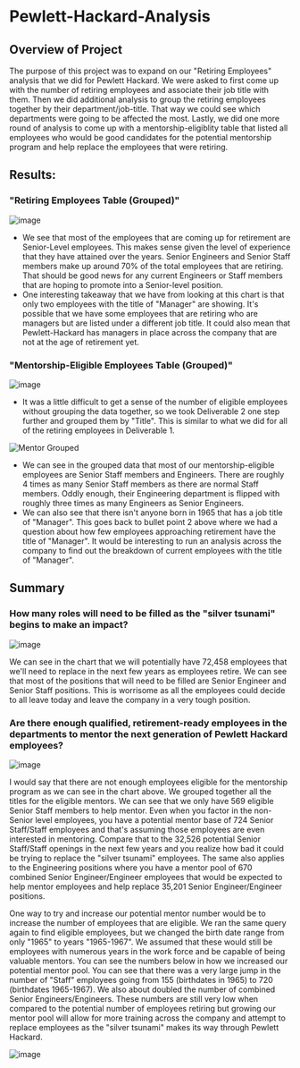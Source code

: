# Pewlett-Hackard-Analysis

## Overview of Project

The purpose of this project was to expand on our "Retiring Employees" analysis that we did for Pewlett Hackard. We were asked to first come up with the number of retiring employees and associate their job title with them. Then we did additional analysis to group the retiring employees together by their department/job-title. That way we could see which departments were going to be affected the most. Lastly, we did one more round of analysis to come up with a mentorship-eligiblity table that listed all employees who would be good candidates for the potential mentorship program and help replace the employees that were retiring. 

## Results: 

### "Retiring Employees Table (Grouped)"

![image](https://user-images.githubusercontent.com/110848660/197605624-b7c50941-f1cd-44f1-8d3f-6e7fe7149a4c.png)

 - We see that most of the employees that are coming up for retirement are Senior-Level employees. This makes sense given the level of experience that they have attained over the years. Senior Engineers and Senior Staff members make up around 70% of the total employees that are retiring. That should be good news for any current Engineers or Staff members that are hoping to promote into a Senior-level position.
 - One interesting takeaway that we have from looking at this chart is that only two employees with the title of "Manager" are showing. It's possible that we have some employees that are retiring who are managers but are listed under a different job title. It could also mean that Pewlett-Hackard has managers in place across the company that are not at the age of retirement yet.

### "Mentorship-Eligible Employees Table (Grouped)"

![image](https://user-images.githubusercontent.com/110848660/197612057-247d803c-9931-41d0-a7f9-a28a4d7aaed1.png)

 - It was a little difficult to get a sense of the number of eligible employees without grouping the data together, so we took Deliverable 2 one step further and grouped them by "Title". This is similar to what we did for all of the retiring employees in Deliverable 1.

![Mentor Grouped](https://user-images.githubusercontent.com/110848660/197613153-86893923-e69c-44a6-9806-87b41f7af7cb.png)

 - We can see in the grouped data that most of our mentorship-eligible employees are Senior Staff members and Engineers. There are roughly 4 times as many Senior Staff members as there are normal Staff members. Oddly enough, their Engineering department is flipped with roughly three times as many Engineers as Senior Engineers.
 - We can also see that there isn't anyone born in 1965 that has a job title of "Manager". This goes back to bullet point 2 above where we had a question about how few employees approaching retirement have the title of "Manager". It would be interesting to run an analysis across the company to find out the breakdown of current employees with the title of "Manager".

## Summary

### How many roles will need to be filled as the "silver tsunami" begins to make an impact?

![image](https://user-images.githubusercontent.com/110848660/197605624-b7c50941-f1cd-44f1-8d3f-6e7fe7149a4c.png)

We can see in the chart that we will potentially have 72,458 employees that we'll need to replace in the next few years as employees retire. We can see that most of the positions that will need to be filled are Senior Engineer and Senior Staff positions. This is worrisome as all the employees could decide to all leave today and leave the company in a very tough position.

### Are there enough qualified, retirement-ready employees in the departments to mentor the next generation of Pewlett Hackard employees?

![image](https://user-images.githubusercontent.com/110848660/197646095-75d26788-51ee-4af6-a7b7-11be16826230.png)

I would say that there are not enough employees eligible for the mentorship program as we can see in the chart above. We grouped together all the titles for the eligible mentors. We can see that we only have 569 eligible Senior Staff members to help mentor. Even when you factor in the non-Senior level employees, you have a potential mentor base of 724 Senior Staff/Staff employees and that's assuming those employees are even interested in mentoring. Compare that to the 32,526 potential Senior Staff/Staff openings in the next few years and you realize how bad it could be trying to replace the "silver tsunami" employees. The same also applies to the Engineering positions where you have a mentor pool of 670 combined Senior Engineer/Engineer employees that would be expected to help mentor employees and help replace 35,201 Senior Engineer/Engineer positions.

One way to try and increase our potential mentor number would be to increase the number of employees that are eligible. We ran the same query again to find eligible employees, but we changed the birth date range from only "1965" to years "1965-1967". We assumed that these would still be employees with numerous years in the work force and be capable of being valuable mentors. You can see the numbers below in how we increased our potential mentor pool. You can see that there was a very large jump in the number of "Staff" employees going from 155 (birthdates in 1965) to 720 (birthdates 1965-1967). We also about doubled the number of combined Senior Engineers/Engineers. These numbers are still very low when compared to the potential number of employees retiring but growing our mentor pool will allow for more training across the company and attempt to replace employees as the "silver tsunami" makes its way through Pewlett Hackard.

![image](https://user-images.githubusercontent.com/110848660/197648212-c3536701-8aa1-4152-99eb-d5be485c89a9.png)
